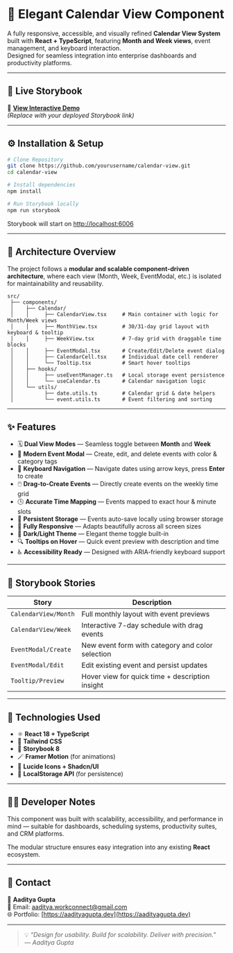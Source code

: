 # 📅 Elegant Calendar View Component

A fully responsive, accessible, and visually refined **Calendar View System** built with **React + TypeScript**, featuring **Month and Week views**, event management, and keyboard interaction.  
Designed for seamless integration into enterprise dashboards and productivity platforms.

---

## 🚀 Live Storybook

🎯 **[View Interactive Demo](https://calendar-view-storybook.vercel.app)**  
*(Replace with your deployed Storybook link)*

---

## ⚙️ Installation & Setup

```bash
# Clone Repository
git clone https://github.com/yourusername/calendar-view.git
cd calendar-view

# Install dependencies
npm install

# Run Storybook locally
npm run storybook
```

Storybook will start on [http://localhost:6006](http://localhost:6006)

---

## 🧠 Architecture Overview

The project follows a **modular and scalable component-driven architecture**, where each view (Month, Week, EventModal, etc.) is isolated for maintainability and reusability.

```
src/
 ├── components/
 │    ├── Calendar/
 │    │     ├── CalendarView.tsx     # Main container with logic for Month/Week views
 │    │     ├── MonthView.tsx        # 30/31-day grid layout with keyboard & tooltip
 │    │     ├── WeekView.tsx         # 7-day grid with draggable time blocks
 │    │     ├── EventModal.tsx       # Create/Edit/Delete event dialog
 │    │     ├── CalendarCell.tsx     # Individual date cell renderer
 │    │     └── Tooltip.tsx          # Smart hover tooltips
 │    ├── hooks/
 │    │     ├── useEventManager.ts   # Local storage event persistence
 │    │     └── useCalendar.ts       # Calendar navigation logic
 │    └── utils/
 │          ├── date.utils.ts        # Calendar grid & date helpers
 │          └── event.utils.ts       # Event filtering and sorting
```

---

## ✨ Features

- 🗓️ **Dual View Modes** — Seamless toggle between **Month** and **Week**
- 🎨 **Modern Event Modal** — Create, edit, and delete events with color & category tags  
- 🧭 **Keyboard Navigation** — Navigate dates using arrow keys, press **Enter** to create  
- 🖱️ **Drag-to-Create Events** — Directly create events on the weekly time grid  
- 🕓 **Accurate Time Mapping** — Events mapped to exact hour & minute slots  
- 🧩 **Persistent Storage** — Events auto-save locally using browser storage  
- 📱 **Fully Responsive** — Adapts beautifully across all screen sizes  
- 🌙 **Dark/Light Theme** — Elegant theme toggle built-in  
- 🔍 **Tooltips on Hover** — Quick event preview with description and time  
- ♿ **Accessibility Ready** — Designed with ARIA-friendly keyboard support  

---

## 🧪 Storybook Stories

| Story | Description |
|--------|--------------|
| `CalendarView/Month` | Full monthly layout with event previews |
| `CalendarView/Week` | Interactive 7-day schedule with drag events |
| `EventModal/Create` | New event form with category and color selection |
| `EventModal/Edit` | Edit existing event and persist updates |
| `Tooltip/Preview` | Hover view for quick time + description insight |

---

## 🧰 Technologies Used

- ⚛️ **React 18 + TypeScript**
- 💨 **Tailwind CSS**
- 🧱 **Storybook 8**
- 🪄 **Framer Motion** (for animations)
- 🎨 **Lucide Icons + Shadcn/UI**
- 🧩 **LocalStorage API** (for persistence)

---

## 🧑‍💻 Developer Notes

This component was built with scalability, accessibility, and performance in mind — suitable for dashboards, scheduling systems, productivity suites, and CRM platforms.

The modular structure ensures easy integration into any existing **React** ecosystem.

---

## 📧 Contact

👤 **Aaditya Gupta**  
📮 Email: [aaditya.workconnect@gmail.com](mailto:aaditya.workconnect@gmail.com)  
🌐 Portfolio: [https://aadityagupta.dev](https://aadityagupta.dev)

---

> 💡 *“Design for usability. Build for scalability. Deliver with precision.”*  
> — *Aaditya Gupta*

